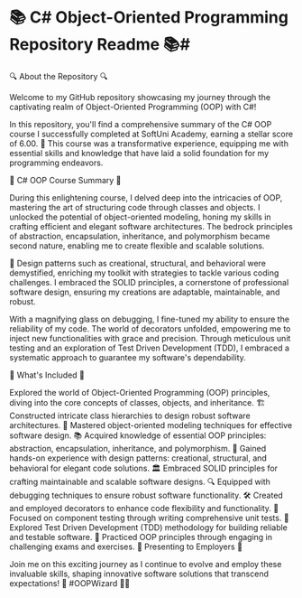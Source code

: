 # 📚 C# Object-Oriented Programming Repository Readme 📚#
🔍 About the Repository 🔍

Welcome to my GitHub repository showcasing my journey through the captivating realm of Object-Oriented Programming (OOP) with C#!

In this repository, you'll find a comprehensive summary of the C# OOP course I successfully completed at SoftUni Academy, earning a stellar score of 6.00. 🌟 This course was a transformative experience, equipping me with essential skills and knowledge that have laid a solid foundation for my programming endeavors.

🌟 C# OOP Course Summary 🌟

During this enlightening course, I delved deep into the intricacies of OOP, mastering the art of structuring code through classes and objects. I unlocked the potential of object-oriented modeling, honing my skills in crafting efficient and elegant software architectures. The bedrock principles of abstraction, encapsulation, inheritance, and polymorphism became second nature, enabling me to create flexible and scalable solutions.

🧩 Design patterns such as creational, structural, and behavioral were demystified, enriching my toolkit with strategies to tackle various coding challenges. I embraced the SOLID principles, a cornerstone of professional software design, ensuring my creations are adaptable, maintainable, and robust.

With a magnifying glass on debugging, I fine-tuned my ability to ensure the reliability of my code. The world of decorators unfolded, empowering me to inject new functionalities with grace and precision. Through meticulous unit testing and an exploration of Test Driven Development (TDD), I embraced a systematic approach to guarantee my software's dependability.

📝 What's Included 📝

Explored the world of Object-Oriented Programming (OOP) principles, diving into the core concepts of classes, objects, and inheritance.
🏗️ Constructed intricate class hierarchies to design robust software architectures.
🎨 Mastered object-oriented modeling techniques for effective software design.
📚 Acquired knowledge of essential OOP principles: abstraction, encapsulation, inheritance, and polymorphism.
🧩 Gained hands-on experience with design patterns: creational, structural, and behavioral for elegant code solutions.
🏛️ Embraced SOLID principles for crafting maintainable and scalable software designs.
🔍 Equipped with debugging techniques to ensure robust software functionality.
🛠️ Created and employed decorators to enhance code flexibility and functionality.
🧪 Focused on component testing through writing comprehensive unit tests.
🚦 Explored Test Driven Development (TDD) methodology for building reliable and testable software.
📝 Practiced OOP principles through engaging in challenging exams and exercises.
💼 Presenting to Employers 💼

Join me on this exciting journey as I continue to evolve and employ these invaluable skills, shaping innovative software solutions that transcend expectations! 🚀 #OOPWizard 🧙‍♂️

